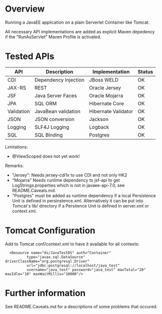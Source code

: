 Overview
========
Running a JavaEE application on a plain Serverlet Container like Tomcat.

All necessary API implementations are added as explicit Maven depedency if
the "RunAsServlet" Maven Profile is activated.

Tested APIs
===========

| API        | Description          | Implementation      | Status |
| ---------- | -------------------- | ------------------- | ------ |
| CDI        | Dependency Injection | JBoss WELD          | OK     |
| JAX-RS     | REST                 | Oracle Jersey       | OK     |       
| JSF        | Java Server Faces    | Oracle Mojarra      | OK     |
| JPA        | SQL ORM              | Hibernate Core      | OK     |
| Validation | JavaBean validation  | Hibernate Validator | OK     |
| JSON       | JSON conversion      | Jackson             | OK     |
| Logging    | SLF4J Logging        | Logback             | OK     |
| SQL        | SQL Binding          | Postgres            | OK     |

Limitations:
* @ViewScoped does not yet work!

Remarks:
* "Jersey": Needs jersey-cdi1x to use CDI and not only HK2
* "Mojarra" Needs runtime dependency to jsf-api to get LogStrings.properties 
  which is not in javaee-api-7.0, see README.Caveats.md.
* "Postgres" must be added as runtime dependency if a local Persistence Unit
  is defined in persinstence.xml. Alternatively it can be put into Tomcat's
  lib/ directory if a Persitence Unit is defined in server.xml or context.xml.

Tomcat Configuration
====================

Add to Tomcat conf/context.xml to have it available for all contexts:

```
  <Resource name="ds/JavaTestDS" auth="Container"
          type="javax.sql.DataSource" driverClassName="org.postgresql.Driver"
          url="jdbc:postgresql://localhost/java_test"
          username="java_test" password="java_test" maxTotal="20" maxIdle="10" maxWaitMillis="10000"/>
```

Further information
===================

See README.Caveats.md for a descriptions of some problems that occured.
